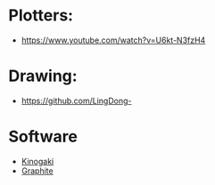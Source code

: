 # Plotters:

* https://www.youtube.com/watch?v=U6kt-N3fzH4

# Drawing:
* https://github.com/LingDong-


# Software
 
* [Kinogaki](https://app.kinogaki.com/) 
* [Graphite](https://graphite.rs/)


